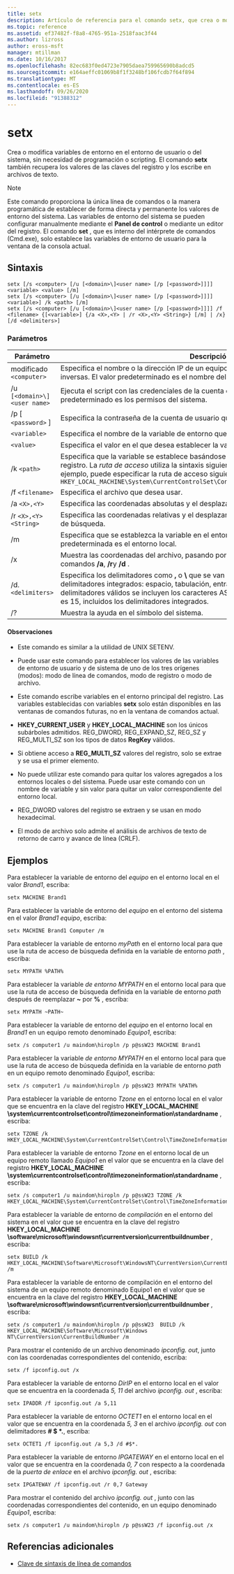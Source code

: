 ```yaml
---
title: setx
description: Artículo de referencia para el comando setx, que crea o modifica variables de entorno en el entorno de usuario o del sistema, sin necesidad de programación o scripting.
ms.topic: reference
ms.assetid: ef37482f-f8a8-4765-951a-2518faac3f44
ms.author: lizross
author: eross-msft
manager: mtillman
ms.date: 10/16/2017
ms.openlocfilehash: 82ec683f0ed4723e7905daea759965690b8adcd5
ms.sourcegitcommit: e164aeffc01069b8f1f3248bf106fcdb7f64f894
ms.translationtype: MT
ms.contentlocale: es-ES
ms.lasthandoff: 09/26/2020
ms.locfileid: "91388312"
---
```

# <a name="setx"></a>setx

Crea o modifica variables de entorno en el entorno de usuario o del sistema, sin necesidad de programación o scripting. El comando **setx** también recupera los valores de las claves del registro y los escribe en archivos de texto.

> [!NOTE]
> Este comando proporciona la única línea de comandos o la manera programática de establecer de forma directa y permanente los valores de entorno del sistema. Las variables de entorno del sistema se pueden configurar manualmente mediante el **Panel de control** o mediante un editor del registro. El comando **set** , que es interno del intérprete de comandos (Cmd.exe), solo establece las variables de entorno de usuario para la ventana de la consola actual.

## <a name="syntax"></a>Sintaxis

```
setx [/s <computer> [/u [<domain>\]<user name> [/p [<password>]]]] <variable> <value> [/m]
setx [/s <computer> [/u [<domain>\]<user name> [/p [<password>]]]] <variable>] /k <path> [/m]
setx [/s <computer> [/u [<domain>\]<user name> [/p [<password>]]]] /f <filename> {[<variable>] {/a <X>,<Y> | /r <X>,<Y> <String>} [/m] | /x} [/d <delimiters>]
```

### <a name="parameters"></a>Parámetros

| Parámetro | Descripción |
|--|--|
| modificado `<computer>` | Especifica el nombre o la dirección IP de un equipo remoto. No use barras diagonales inversas. El valor predeterminado es el nombre del equipo local. |
| /u `[<domain>\]<user name>` | Ejecuta el script con las credenciales de la cuenta de usuario especificada. El valor predeterminado es los permisos del sistema. |
| /p [ `<password>` ]| Especifica la contraseña de la cuenta de usuario que se especifica en el parámetro **/u** . |
| `<variable>` | Especifica el nombre de la variable de entorno que desea establecer. |
| `<value>` | Especifica el valor en el que desea establecer la variable de entorno. |
| /k `<path>` | Especifica que la variable se establece basándose en la información de una clave del registro. La *ruta de acceso* utiliza la sintaxis siguiente: `\\<HIVE>\<KEY>\...\<Value>` . Por ejemplo, puede especificar la ruta de acceso siguiente: `HKEY_LOCAL_MACHINE\System\CurrentControlSet\Control\TimeZoneInformation\StandardName` |
| /f `<filename>` | Especifica el archivo que desea usar. |
| /a `<X>,<Y>` | Especifica las coordenadas absolutas y el desplazamiento como parámetros de búsqueda. |
| /r `<X>,<Y> <String>` | Especifica las coordenadas relativas y el desplazamiento de la **cadena** como parámetros de búsqueda. |
| /m | Especifica que se establezca la variable en el entorno del sistema. La configuración predeterminada es el entorno local. |
| /x | Muestra las coordenadas del archivo, pasando por alto las opciones de la línea de comandos **/a**, **/r**y **/d** . |
| /d. `<delimiters>` | Especifica los delimitadores como **,** o **\\** que se van a usar además de los cuatro delimitadores integrados: espacio, tabulación, entrada y avance de barra. Entre los delimitadores válidos se incluyen los caracteres ASCII. El número máximo de delimitadores es 15, incluidos los delimitadores integrados. |
| /? | Muestra la ayuda en el símbolo del sistema. |

#### <a name="remarks"></a>Observaciones

- Este comando es similar a la utilidad de UNIX SETENV.

- Puede usar este comando para establecer los valores de las variables de entorno de usuario y de sistema de uno de los tres orígenes (modos): modo de línea de comandos, modo de registro o modo de archivo.

- Este comando escribe variables en el entorno principal del registro. Las variables establecidas con variables **setx** solo están disponibles en las ventanas de comandos futuras, no en la ventana de comandos actual.

- **HKEY_CURRENT_USER** y **HKEY_LOCAL_MACHINE** son los únicos subárboles admitidos. REG_DWORD, REG_EXPAND_SZ, REG_SZ y REG_MULTI_SZ son los tipos de datos **RegKey** válidos.

- Si obtiene acceso a **REG_MULTI_SZ** valores del registro, solo se extrae y se usa el primer elemento.

- No puede utilizar este comando para quitar los valores agregados a los entornos locales o del sistema. Puede usar este comando con un nombre de variable y sin valor para quitar un valor correspondiente del entorno local.

- REG_DWORD valores del registro se extraen y se usan en modo hexadecimal.

- El modo de archivo solo admite el análisis de archivos de texto de retorno de carro y avance de línea (CRLF).

## <a name="examples"></a>Ejemplos

Para establecer la variable de entorno del *equipo* en el entorno local en el valor *Brand1*, escriba:

```
setx MACHINE Brand1
```

Para establecer la variable de entorno del *equipo* en el entorno del sistema en el valor *Brand1 equipo*, escriba:

```
setx MACHINE Brand1 Computer /m
```

Para establecer la variable de entorno *myPath* en el entorno local para que use la ruta de acceso de búsqueda definida en la variable de entorno *path* , escriba:

```
setx MYPATH %PATH%
```

Para establecer la variable *de entorno MYPATH* en el entorno local para que use la ruta de acceso de búsqueda definida en la variable de entorno *path* después de reemplazar **~** por **%** , escriba:

```
setx MYPATH ~PATH~
```

Para establecer la variable de entorno del *equipo* en el entorno local en *Brand1* en un equipo remoto denominado *Equipo1*, escriba:

```
setx /s computer1 /u maindom\hiropln /p p@ssW23 MACHINE Brand1
```

Para establecer la variable *de entorno MYPATH* en el entorno local para que use la ruta de acceso de búsqueda definida en la variable de entorno *path* en un equipo remoto denominado *Equipo1*, escriba:

```
setx /s computer1 /u maindom\hiropln /p p@ssW23 MYPATH %PATH%
```

Para establecer la variable de entorno *Tzone* en el entorno local en el valor que se encuentra en la clave del registro **HKEY_LOCAL_MACHINE \system\currentcontrolset\control\timezoneinformation\standardname** , escriba:

```
setx TZONE /k HKEY_LOCAL_MACHINE\System\CurrentControlSet\Control\TimeZoneInformation\StandardName
```

Para establecer la variable de entorno *Tzone* en el entorno local de un equipo remoto llamado *Equipo1* en el valor que se encuentra en la clave del registro **HKEY_LOCAL_MACHINE \system\currentcontrolset\control\timezoneinformation\standardname** , escriba:

```
setx /s computer1 /u maindom\hiropln /p p@ssW23 TZONE /k HKEY_LOCAL_MACHINE\System\CurrentControlSet\Control\TimeZoneInformation\StandardName
```

Para establecer la variable de entorno de *compilación* en el entorno del sistema en el valor que se encuentra en la clave del registro **HKEY_LOCAL_MACHINE \software\microsoft\windowsnt\currentversion\currentbuildnumber** , escriba:

```
setx BUILD /k HKEY_LOCAL_MACHINE\Software\Microsoft\WindowsNT\CurrentVersion\CurrentBuildNumber /m
```

Para establecer la variable de entorno de compilación en el entorno del sistema de un equipo remoto denominado Equipo1 en el valor que se encuentra en la clave del registro **HKEY_LOCAL_MACHINE \software\microsoft\windowsnt\currentversion\currentbuildnumber** , escriba:

```
setx /s computer1 /u maindom\hiropln /p p@ssW23  BUILD /k HKEY_LOCAL_MACHINE\Software\Microsoft\Windows NT\CurrentVersion\CurrentBuildNumber /m
```

Para mostrar el contenido de un archivo denominado *ipconfig. out*, junto con las coordenadas correspondientes del contenido, escriba:

```
setx /f ipconfig.out /x
```

Para establecer la variable de entorno *DirIP* en el entorno local en el valor que se encuentra en la coordenada *5, 11* del archivo *ipconfig. out* , escriba:

```
setx IPADDR /f ipconfig.out /a 5,11
```

Para establecer la variable de entorno *OCTET1* en el entorno local en el valor que se encuentra en la coordenada *5, 3* en el archivo *ipconfig. out* con delimitadores **# $ *.**, escriba:

```
setx OCTET1 /f ipconfig.out /a 5,3 /d #$*.
```

Para establecer la variable de entorno *IPGATEWAY* en el entorno local en el valor que se encuentra en la coordenada *0, 7* con respecto a la coordenada de la *puerta de enlace* en el archivo *ipconfig. out* , escriba:

```
setx IPGATEWAY /f ipconfig.out /r 0,7 Gateway
```

Para mostrar el contenido del archivo *ipconfig. out* , junto con las coordenadas correspondientes del contenido, en un equipo denominado *Equipo1*, escriba:

```
setx /s computer1 /u maindom\hiropln /p p@ssW23 /f ipconfig.out /x
```

## <a name="additional-references"></a>Referencias adicionales

- [Clave de sintaxis de línea de comandos](command-line-syntax-key.md)

